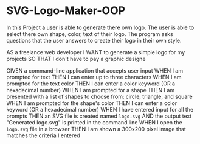 # SVG-Logo-Maker-OOP


In this Project a user is able to generate there own logo. The user is able to select there own shape, color, text of their logo.
The program asks questions that the user answers to create their logo in their own style.

AS a freelance web developer
I WANT to generate a simple logo for my projects
SO THAT I don't have to pay a graphic designe

GIVEN a command-line application that accepts user input
WHEN I am prompted for text
THEN I can enter up to three characters
WHEN I am prompted for the text color
THEN I can enter a color keyword (OR a hexadecimal number)
WHEN I am prompted for a shape
THEN I am presented with a list of shapes to choose from: circle, triangle, and square
WHEN I am prompted for the shape's color
THEN I can enter a color keyword (OR a hexadecimal number)
WHEN I have entered input for all the prompts
THEN an SVG file is created named `logo.svg`
AND the output text "Generated logo.svg" is printed in the command line
WHEN I open the `logo.svg` file in a browser
THEN I am shown a 300x200 pixel image that matches the criteria I entered
